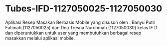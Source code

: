 Tubes-IFD-1127050025-1127050030
===============================

Aplikasi Resep Masakan Berbasis Mobile yang disusun oleh : Banyu Putri Fatimah (1127050025) dan Dea Tresna Nurohmah (1127050030) kelas IF D dan diperuntukkan untuk user yang membutuhkan berbagai resep masakkan melalui aplikasi mobile.
